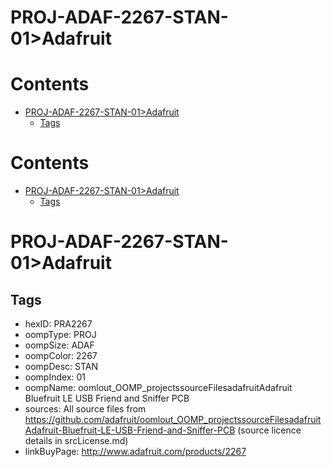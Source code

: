 
PROJ-ADAF-2267-STAN-01>Adafruit
===============================

Contents
========

* [PROJ-ADAF-2267-STAN-01>Adafruit](#proj-adaf-2267-stan-01adafruit)
	* [Tags](#tags)

Contents
========

* [PROJ-ADAF-2267-STAN-01>Adafruit](#proj-adaf-2267-stan-01adafruit)
	* [Tags](#tags)

# PROJ-ADAF-2267-STAN-01>Adafruit

## Tags

- hexID: PRA2267
- oompType: PROJ
- oompSize: ADAF
- oompColor: 2267
- oompDesc: STAN
- oompIndex: 01
- oompName: oomlout_OOMP_projectssourceFilesadafruitAdafruit Bluefruit LE USB Friend and Sniffer PCB
- sources: All source files from https://github.com/adafruit/oomlout_OOMP_projectssourceFilesadafruitAdafruit-Bluefruit-LE-USB-Friend-and-Sniffer-PCB (source licence details in srcLicense.md)
- linkBuyPage: http://www.adafruit.com/products/2267
